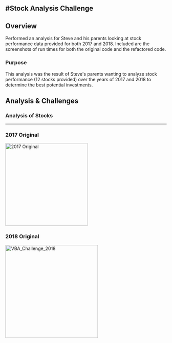 #Stock Analysis Challenge
---
## Overview
Performed an analysis for Steve and his parents looking at stock performance data provided for both 2017 and 2018. Included are the screenshots of run times for both the original code and the refactored code.

### Purpose
This analysis was the result of Steve's parents wanting to analyze stock performance (12 stocks provided) over the years of 2017 and 2018 to determine the best potential investments.

## Analysis & Challenges
### Analysis of Stocks
___
### 2017 Original
<img width="257" alt="2017 Original" src="https://user-images.githubusercontent.com/84201082/124401815-a9487e80-dcf9-11eb-883e-f938a4197716.png">

### 2018 Original
<img width="289" alt="VBA_Challenge_2018" src="https://user-images.githubusercontent.com/84201082/124401838-e44ab200-dcf9-11eb-8bb4-4b65838a6dd5.png">
